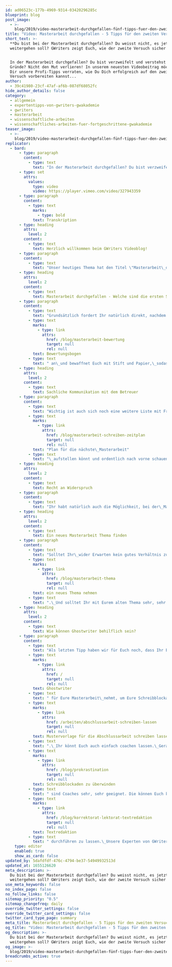 ```yaml
---
id: ad06523c-177b-4969-9314-03420296285c
blueprint: blog
post_image:
  - >-
    blog/2019/video-masterarbeit-durchgefallen-fünf-tipps-fuer-den-zweiten-versuch/Masterarbeit-durchgefallen.png
title: "Video: Masterarbeit durchgefallen - 5 Tipps für den zweiten Versuch"
short_text: >-
  **Du bist bei der Masterarbeit durchgefallen? Du weisst nicht, es jetzt
  weitergehen soll? GWriters zeigt Euch, wie der zweite Versuch sicher klappt!**


  In der Masterarbeit durchgefallen? Du bist verzweifelt und verstehst die
  Gründe? Nicht den Mut verlieren! In unserem neuesten Videobeitrag möchten wir
  Dir unsere Profi-Tipps verraten, wie Du Dich erfolgreich auf den zweiten
  Versuch vorbereiten kannst...
author:
  - 39c41980-23cf-47af-af6b-087df68052fc
hide_author_details: false
category:
  - allgemein
  - expertentipps-von-gwriters-gwakademie
  - gwriters
  - masterarbeit
  - wissenschaftliche-arbeiten
  - wissenschaftliches-arbeiten-fuer-fortgeschrittene-gwakademie
teaser_image:
  - >-
    blog/2019/video-masterarbeit-durchgefallen-fünf-tipps-fuer-den-zweiten-versuch/Masterarbeit-durchgefallen.png
replicator:
  - bard:
      - type: paragraph
        content:
          - type: text
            text: "In der Masterarbeit durchgefallen? Du bist verzweifelt und verstehst die Gründe? Nicht den Mut verlieren! In unserem neuesten Videobeitrag möchten wir Dir unsere Profi-Tipps verraten, wie Du Dich erfolgreich auf den zweiten Versuch vorbereiten kannst.\_"
      - type: set
        attrs:
          values:
            type: video
            video: https://player.vimeo.com/video/327943359
      - type: paragraph
        content:
          - type: text
            marks:
              - type: bold
            text: Transkription
      - type: heading
        attrs:
          level: 2
        content:
          - type: text
            text: Herzlich willkommen beim GWriters Videoblog!
      - type: paragraph
        content:
          - type: text
            text: "Unser heutiges Thema hat den Titel \"Masterarbeit\_durchgefallen - 5 Tipps für den zweiten Versuch\".\_Solltet Ihr mit Eurer Masterarbeit wirklich durchgefallen sein,\_dann lasst bitte den Kopf nicht hängen, sondern schaut nach vorne.\_In diesem Video möchte ich Euch fünf Tipps mit auf den Weg geben, die Ihr beim Zweitversuch verwerten könnt.\_"
      - type: heading
        attrs:
          level: 2
        content:
          - type: text
            text: Masterarbeit durchgefallen - Welche sind die ersten Schritte?
      - type: paragraph
        content:
          - type: text
            text: "Grundsätzlich fordert Ihr natürlich direkt, nachdem Ihr den Bescheid über die\_durchgefallene Masterarbeit bekommen habt, ein wissenschaftliches Gutachten\_beziehungsweise eben den "
          - type: text
            marks:
              - type: link
                attrs:
                  href: /blog/masterarbeit-bewertung
                  target: null
                  rel: null
            text: Bewertungsbogen
          - type: text
            text: " an\_und bewaffnet Euch mit Stift und Papier,\_sodass Ihr wirklich alles aufnehmt, was vielleicht an Fehlleistungen vorgekommen sein könnte.\_Schaut: warum seid Ihr durchgefallen?\_Welche Schwachstellen habt Ihr in der Arbeit?\_Welche Verbesserungsmöglichkeiten gibt es?\_Und seht zu, dass Ihr wirklich alle Kommentare\_umfänglich bearbeitet und auch versteht.\_Macht Euch dazu eine Liste und falls Ihr Kommentare nicht\_versteht oder bei diesen nicht einverstanden seid, nehmt Euch ein\_separates Blatt und schreibt diese Kommentare dort auf, weil Ihr\_sie im zweiten Schritt, da kommen wir gleich zu, noch gebrauchen werdet.\_"
      - type: heading
        attrs:
          level: 2
        content:
          - type: text
            text: Sachliche Kommunikation mit dem Betreuer
      - type: paragraph
        content:
          - type: text
            text: "Wichtig ist auch sich noch eine weitere Liste mit Fragen für\_Euren Betreuer zu machen, denn nun habt Ihr die Möglichkeit und\_diese solltet Ihr auch nehmen, ein Gespräch mit Eurem Betreuer über die nicht bestandene\_Masterarbeit zu vereinbaren. In diesem Gespräch geht ja auf alle Einzelheiten und Fehlleistung ein.\_Ihr nehmt Euch die Notizen zur Hand, die Ihr bereits vorher gemacht\_habt und geht diese Schritt für Schritt mit Eurem Betreuer durch.\_Lasst Euch alle Fragen beantworten, alle Unklarheiten aus dem Weg räumen, so dass Ihr wirklich einen "
          - type: text
            marks:
              - type: link
                attrs:
                  href: /blog/masterarbeit-schreiben-zeitplan
                  target: null
                  rel: null
            text: "Plan für die nächste\_Masterarbeit"
          - type: text
            text: "\_aufstellen könnt und ordentlich nach vorne schauen könnt.\_Bleibt dabei bitte sachlich.\_Oftmals gibt es auch inhaltliche Differenzen zwischen Euch und Euren Betreuer.\_Dabei ist es ganz, ganz wichtig, dass Ihr\_sachlich bleibt, dass Ihr ein gutes Verhältnis\_sichert und auf einer objektiven Basis argumentiert.\_Manchen fällt das schwer, allerdings ist das die beste Möglichkeit, um nun weiter voranzukommen,\_denn spätere Betreuerwechsel oder ein schlechteres Verhältnis kosten Euch nur Zeit und Nerven\_und Euren Betreuer eben auch."
      - type: heading
        attrs:
          level: 2
        content:
          - type: text
            text: Recht an Widerspruch
      - type: paragraph
        content:
          - type: text
            text: "Ihr habt natürlich auch die Möglichkeit, bei der\_Masterarbeit, wenn Ihr durchgefallen seid, eine Stellungnahme zu schreiben und einen Widerspruch einzulegen.\_Wichtig ist dabei, dass Ihr Euch natürlich an die Widerspruchsfristen\_Eurer Hochschule haltet und auch sonst alle Formalitäten Eurer\_Hochschule berücksichtigt.\_Schickt diese in der Regel an den Betreuer und an Euren\_Prüfungsausschuss. Haltet wie gesagt die Fristen ein.\_Es gibt auch die Möglichkeit bei einem Bescheid\_\_über einen Täuschungsverdacht einen Widerspruch einzulegen.\_Dies ist allerdings ein Thema für sich und sollte mit dem Prüfungsausschuss\_oder mit Eurem Betreuer bei der Hochschule\_gesondert gesprochen werden."
      - type: heading
        attrs:
          level: 2
        content:
          - type: text
            text: Ein neues Masterarbeit Thema finden
      - type: paragraph
        content:
          - type: text
            text: "Solltet Ihr\_wider Erwarten kein gutes Verhältnis zu Eurem\_Betreuer mehr haben, nachdem Ihr in der Masterarbeit\_durchgefallen seid, dann habt Ihr natürlich\_auch die Möglichkeit den Betreuer zu wechseln.\_Dies solltet Ihr natürlich erst in letzter\_Instanz in Erwägung ziehen.\_Bis dahin heißt es, nach vorne schauen und ein neues Masterarbeit Thema entwickeln, dieses so schnell wie möglich anmelden,\_am besten eben wie gesagt auch mit dem bestehenden Betreuer,\_um nicht noch Zeit für die Suche nach einem neuen Betreuer zu\_verlieren. Und ganz, ganz wichtig, das alte Thema bitte nicht mit übernehmen, sondern wirklich "
          - type: text
            marks:
              - type: link
                attrs:
                  href: /blog/masterarbeit-thema
                  target: null
                  rel: null
            text: ein neues Thema nehmen
          - type: text
            text: ".\_Und solltet Ihr mit Eurem alten Thema sehr, sehr zufrieden\_gewesen sein und sehr, sehr motiviert gewesen sein,\_dann sprecht mit Eurem Betreuer wie Ihr dieses modifizieren könnt, damit es als neues Thema auch als Masterarbeit angemeldet werden kann.\_"
      - type: heading
        attrs:
          level: 2
        content:
          - type: text
            text: Wie können Ghostwriter behilflich sein?
      - type: paragraph
        content:
          - type: text
            text: "Als letzten Tipp haben wir für Euch noch, dass Ihr Euch einen "
          - type: text
            marks:
              - type: link
                attrs:
                  href: /
                  target: null
                  rel: null
            text: Ghostwriter
          - type: text
            text: " für Eure Masterarbeit\_nehmt, um Eure Schreibblockaden zu überwinden. Ihr müsst euch von diesem nicht unbedingt gleiche eine ganze "
          - type: text
            marks:
              - type: link
                attrs:
                  href: /arbeiten/abschlussarbeit-schreiben-lassen
                  target: null
                  rel: null
            text: Mustervorlage für die Abschlussarbeit schreiben lassen
          - type: text
            text: ".\_Ihr könnt Euch auch einfach coachen lassen.\_Gerade um "
          - type: text
            marks:
              - type: link
                attrs:
                  href: /blog/prokrastination
                  target: null
                  rel: null
            text: Schreibblockaden zu überwinden
          - type: text
            text: " sind Coaches sehr, sehr geeignet. Die können Euch konkrete Tipps mitgeben,\_nicht nur zu dem Thema \"Schreibblockaden\", sondern\_\_auch zur eigenen Organisation. Stellt konkrete\_Milestones für den Schreibprozess Eurer Masterarbeit auf, damit Ihr nicht in Hast geratet, sondern das Ganze in Ruhe abarbeiten\_könnt und eben ordentlich und fokussiert nach vorne schauen könnt.\_Wie gesagt, im letzten Schritt habt Ihr auch die Möglichkeit Euch\_einen Lösungsvorschlag oder eine Mustervorlage für Eure Masterarbeit\_erstellen zu lassen.\_Ansonsten\_schreibt diese einfach runter und falls ein Problem, z.B. die Zitation gewesen sein sollte, Fußnoten oder\_Ausdrucksweise, dann habt Ihr auch die Möglichkeit eben Eure Arbeit\_lektorieren zu lassen oder eine "
          - type: text
            marks:
              - type: link
                attrs:
                  href: /blog/korrektorat-lektorat-textredaktion
                  target: null
                  rel: null
            text: Textredaktion
          - type: text
            text: " durchführen zu lassen.\_Unsere Experten von GWriters können Euch dazu natürlich\_konkret beraten, ruft einfach an. Und ja, ansonsten\_freue ich mich, dass Ihr zugeschaut habt\_und, wie gesagt, Kopf hoch, Zweitversuch machen,\_bestehen. Vielen Dank fürs Zusehen!"
    type: editor
    enabled: true
    show_as_card: false
updated_by: 5dafdfdf-476c-4794-be37-54949932513d
updated_at: 1655126620
meta_description: >-
  Du bist bei der Masterarbeit durchgefallen? Du weisst nicht, es jetzt
  weitergehen soll? GWriters zeigt Euch, wie der zweite Versuch sicher klappt!
use_meta_keywords: false
no_index_page: false
no_follow_links: false
sitemap_priority: "0.5"
sitemap_changefreq: daily
override_twitter_settings: false
override_twitter_card_settings: false
twitter_card_type_page: summary
meta_title: Masterarbeit durchgefallen - 5 Tipps für den zweiten Versuch
og_title: "Video: Masterarbeit durchgefallen - 5 Tipps für den zweiten Versuch"
og_description: >-
  Du bist bei der Masterarbeit durchgefallen? Du weisst nicht, es jetzt
  weitergehen soll? GWriters zeigt Euch, wie der zweite Versuch sicher klappt!
og_image: >-
  blog/2019/video-masterarbeit-durchgefallen-fünf-tipps-fuer-den-zweiten-versuch/Masterarbeit-durchgefallen.png
breadcrumbs_active: true
---
```

